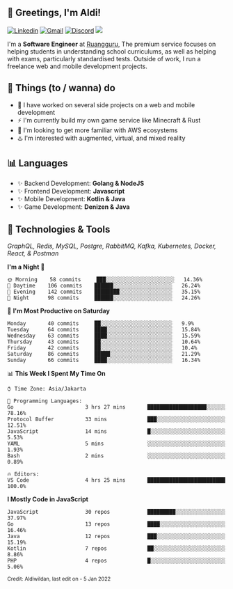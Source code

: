<!-- Greetings -->
## 👋 Greetings, I'm Aldi!

<!-- Social Media -->
[![Linkedin](https://img.shields.io/badge/-aldiwildan-blue?style=flat&logo=Linkedin&logoColor=white)](https://www.linkedin.com/in/aldiwildan/)
[![Gmail](https://img.shields.io/badge/-aldiwild77@gmail.com-c14438?style=flat&logo=Gmail&logoColor=white)](mailto:aldiwild77@gmail.com)
[![Discord](https://img.shields.io/badge/-Chroma-5663F7?style=flat&logo=Discord&logoColor=white)](https://discord.gg/BUxraQ8)
![](https://komarev.com/ghpvc/?username=aldiwildan77&label=Visitor&color=2bbc8a)

<!-- Introduction -->
I'm a **Software Engineer** at [Ruangguru](https://ruangguru.com), The premium service focuses on helping students in understanding school curriculums, as well as helping with exams, particularly standardised tests. Outside of work, I run a freelance web and mobile development projects.

## 📃 Things (to / wanna) do
- 🐝 I have worked on several side projects on a web and mobile development
- ⚡ I'm currently build my own game service like Minecraft & Rust
- 🌱 I'm looking to get more familiar with AWS ecosystems
- ♨️ I'm interested with augmented, virtual, and mixed reality

## 📊 Languages
- ✨ Backend Development: **Golang & NodeJS**
- ✨ Frontend Development: **Javascript**
- ✨ Mobile Development: **Kotlin & Java**
- ✨ Game Development: **Denizen & Java**

## 🔧 Technologies & Tools
*GraphQL, Redis, MySQL, Postgre, RabbitMQ, Kafka, Kubernetes, Docker, React, & Postman*

<!--START_SECTION:waka-->
**I'm a Night 🦉** 

```text
🌞 Morning    58 commits     ███░░░░░░░░░░░░░░░░░░░░░░   14.36% 
🌆 Daytime    106 commits    ██████░░░░░░░░░░░░░░░░░░░   26.24% 
🌃 Evening    142 commits    ████████░░░░░░░░░░░░░░░░░   35.15% 
🌙 Night      98 commits     ██████░░░░░░░░░░░░░░░░░░░   24.26%

```
📅 **I'm Most Productive on Saturday** 

```text
Monday       40 commits     ██░░░░░░░░░░░░░░░░░░░░░░░   9.9% 
Tuesday      64 commits     ████░░░░░░░░░░░░░░░░░░░░░   15.84% 
Wednesday    63 commits     ████░░░░░░░░░░░░░░░░░░░░░   15.59% 
Thursday     43 commits     ██░░░░░░░░░░░░░░░░░░░░░░░   10.64% 
Friday       42 commits     ██░░░░░░░░░░░░░░░░░░░░░░░   10.4% 
Saturday     86 commits     █████░░░░░░░░░░░░░░░░░░░░   21.29% 
Sunday       66 commits     ████░░░░░░░░░░░░░░░░░░░░░   16.34%

```


📊 **This Week I Spent My Time On** 

```text
⌚︎ Time Zone: Asia/Jakarta

💬 Programming Languages: 
Go                       3 hrs 27 mins       ███████████████████░░░░░░   78.16% 
Protocol Buffer          33 mins             ███░░░░░░░░░░░░░░░░░░░░░░   12.51% 
JavaScript               14 mins             █░░░░░░░░░░░░░░░░░░░░░░░░   5.53% 
YAML                     5 mins              ░░░░░░░░░░░░░░░░░░░░░░░░░   1.93% 
Bash                     2 mins              ░░░░░░░░░░░░░░░░░░░░░░░░░   0.89%

🔥 Editors: 
VS Code                  4 hrs 25 mins       █████████████████████████   100.0%

```

**I Mostly Code in JavaScript** 

```text
JavaScript               30 repos            █████████░░░░░░░░░░░░░░░░   37.97% 
Go                       13 repos            ████░░░░░░░░░░░░░░░░░░░░░   16.46% 
Java                     12 repos            ███░░░░░░░░░░░░░░░░░░░░░░   15.19% 
Kotlin                   7 repos             ██░░░░░░░░░░░░░░░░░░░░░░░   8.86% 
PHP                      4 repos             █░░░░░░░░░░░░░░░░░░░░░░░░   5.06%

```



<!--END_SECTION:waka-->

<sub>Credit: Aldiwildan, last edit on - 5 Jan 2022</sub>
